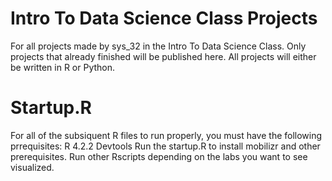 # Intro To Data Science Class Projects
For all projects made by sys_32 in the Intro To Data Science Class. Only projects that already finished will be published here. All projects will either be written in R or Python.

# Startup.R
For all of the subsiquent R files to run properly, you must have the following prrequisites:
R 4.2.2
Devtools
Run the startup.R to install mobilizr and other prerequisites.
Run other Rscripts depending on the labs you want to see visualized.

